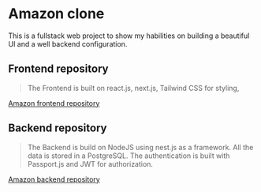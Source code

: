 # Amazon clone
This is a fullstack web project to show my habilities on building a beautiful UI and a well backend configuration.

## Frontend repository 
> The Frontend is built on react.js, next.js, Tailwind CSS for styling, 

[Amazon frontend repository](https://github.com/joseMendoza9696/amazon-clone-frontend-portfolio)

## Backend repository
> The Backend is build on NodeJS using nest.js as a framework. All the data is stored in a PostgreSQL. 
> The authentication is built with Passport.js and JWT for authorization. 

[Amazon backend repository](https://google.com)
